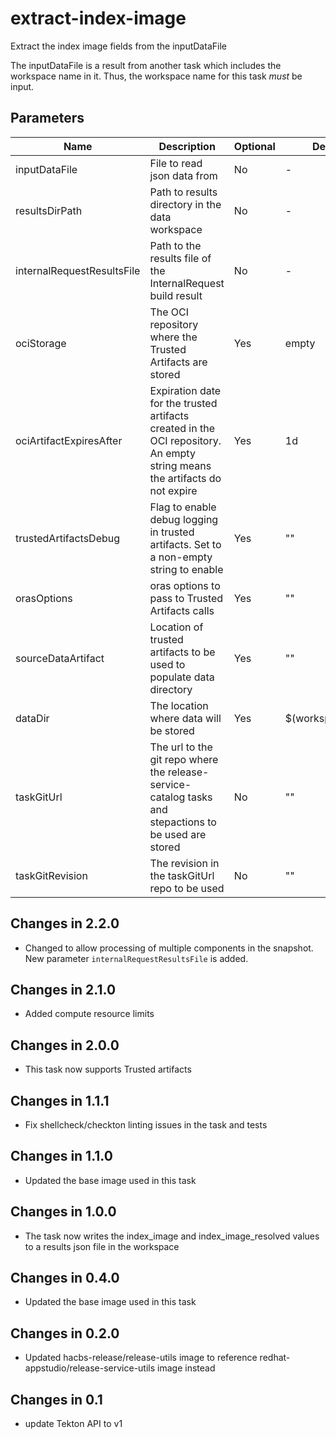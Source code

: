 # extract-index-image

Extract the index image fields from the inputDataFile

The inputDataFile is a result from another task which includes the workspace name in it. Thus,
the workspace name for this task *must* be input.

## Parameters

| Name                        | Description                                                                                                                | Optional | Default value           |
|-----------------------------|----------------------------------------------------------------------------------------------------------------------------|----------|-------------------------|
| inputDataFile               | File to read json data from                                                                                                | No       | -                       |
| resultsDirPath              | Path to results directory in the data workspace                                                                            | No       | -                       |
| internalRequestResultsFile  | Path to the results file of the InternalRequest build result | No       | -             |
| ociStorage                  | The OCI repository where the Trusted Artifacts are stored                                                                  | Yes      | empty                   |
| ociArtifactExpiresAfter     | Expiration date for the trusted artifacts created in the OCI repository. An empty string means the artifacts do not expire | Yes      | 1d                      |
| trustedArtifactsDebug       | Flag to enable debug logging in trusted artifacts. Set to a non-empty string to enable                                     | Yes      | ""                      |
| orasOptions                 | oras options to pass to Trusted Artifacts calls                                                                            | Yes      | ""                      | 
| sourceDataArtifact          | Location of trusted artifacts to be used to populate data directory                                                        | Yes      | ""                      |
| dataDir                     | The location where data will be stored                                                                                     | Yes      | $(workspaces.data.path) |
| taskGitUrl                  | The url to the git repo where the release-service-catalog tasks and stepactions to be used are stored                      | No       | ""                      |
| taskGitRevision             | The revision in the taskGitUrl repo to be used                                                                             | No       | ""                      |

## Changes in 2.2.0
* Changed to allow processing of multiple components in the snapshot. New parameter `internalRequestResultsFile`
  is added.

## Changes in 2.1.0
* Added compute resource limits

## Changes in 2.0.0
* This task now supports Trusted artifacts

## Changes in 1.1.1
* Fix shellcheck/checkton linting issues in the task and tests

## Changes in 1.1.0
* Updated the base image used in this task

## Changes in 1.0.0
* The task now writes the index_image and index_image_resolved values to a results json file in the workspace

## Changes in 0.4.0
* Updated the base image used in this task

## Changes in 0.2.0
* Updated hacbs-release/release-utils image to reference redhat-appstudio/release-service-utils image instead

## Changes in 0.1
* update Tekton API to v1
